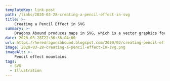 ```yaml
---
templateKey: link-post
path: /links/2020-03-28-creating-a-pencil-effect-in-svg
title: >-
    Creating a Pencil Effect in SVG
summary: >-
    Dragons Abound produces maps in SVG, which is a vector graphics format.  Vector graphics have a lot of features (such as lossless zoom) that are nice for maps.  And vector graphics are good for producing crisp, well-defined lines like an ink stroke: 
date: 2020-03-28T22:36:36-04:00
url: https://heredragonsabound.blogspot.com/2020/02/creating-pencil-effect-in-svg.html?m=1
image: 2020-03-28-creating-a-pencil-effect-in-svg.png
imageAlt: >-
    Pencil effect mountains
tags:
  - SVG
  - Illustration
---
```

